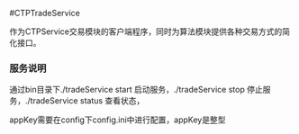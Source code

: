 #CTPTradeService

作为CTPService交易模块的客户端程序，同时为算法模块提供各种交易方式的简化接口。


###  服务说明
通过bin目录下./tradeService start 启动服务，./tradeService stop 停止服务，./tradeService status 查看状态，

appKey需要在config下config.ini中进行配置，appKey是整型
